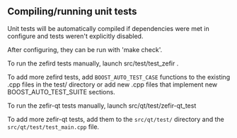 Compiling/running unit tests
------------------------------------

Unit tests will be automatically compiled if dependencies were met in configure
and tests weren't explicitly disabled.

After configuring, they can be run with 'make check'.

To run the zefird tests manually, launch src/test/test_zefir .

To add more zefird tests, add `BOOST_AUTO_TEST_CASE` functions to the existing
.cpp files in the test/ directory or add new .cpp files that
implement new BOOST_AUTO_TEST_SUITE sections.

To run the zefir-qt tests manually, launch src/qt/test/zefir-qt_test

To add more zefir-qt tests, add them to the `src/qt/test/` directory and
the `src/qt/test/test_main.cpp` file.
